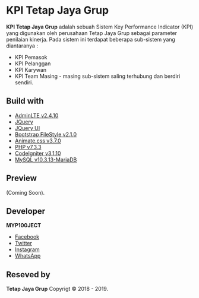 # KPI Tetap Jaya Grup
**KPI Tetap Jaya Grup** adalah sebuah Sistem Key Performance Indicator (KPI) yang digunakan oleh perusahaan Tetap Jaya Grup sebagai parameter penilaian kinerja. Pada sistem ini terdapat beberapa sub-sistem yang diantaranya :
- KPI Pemasok
- KPI Pelanggan
- KPI Karywan
- KPI Team
Masing - masing sub-sistem saling terhubung dan berdiri sendiri. 

## Build with
- [AdminLTE v2.4.10](https://github.com/myp100ject/AdminLTE)
- [JQuery](https://github.com/myp100ject/jquery)
- [JQuery UI](http://jqueryui.com)
- [Bootstrap FileStyle v2.1.0](https://github.com/myp100ject/bootstrap-filestyle)
- [Animate.css v3.7.0](https://github.com/myp100ject/animate.css)
- [PHP v7.3.3](https://www.php.net)
- [CodeIgniter v3.1.10](https://github.com/myp100ject/CodeIgniter)
- [MySQL v10.3.13-MariaDB](https://www.mysql.com)

## Preview
(Coming Soon).

## Developer
**MYP100JECT**
- [Facebook](https://facebook.com/myp100ject)
- [Twitter](https://twitter.com/myp100ject)
- [Instagram](https://instagram.com/myp100ject)
- [WhatsApp](https://api.whatsapp.com/send?phone=6282269280144)

## Reseved by
**Tetap Jaya Grup**
Copyrigt © 2018 - 2019.